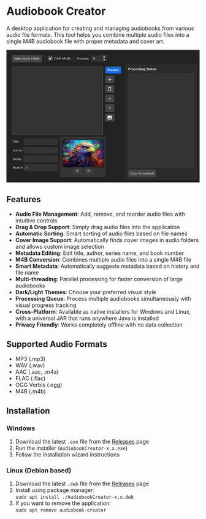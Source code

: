 # Audiobook Creator
A desktop application for creating and managing audiobooks from various audio file formats. This tool helps you combine multiple audio files into a single M4B audiobook file with proper metadata and cover art.

<img src="./screenshots/DarkModeDemonstration.png" alt="" width="600" />

## Features
- **Audio File Management**: Add, remove, and reorder audio files with intuitive controls
- **Drag & Drop Support**: Simply drag audio files into the application
- **Automatic Sorting**: Smart sorting of audio files based on file names
- **Cover Image Support**: Automatically finds cover images in audio folders and allows custom image selection
- **Metadata Editing**: Edit title, author, series name, and book number
- **M4B Conversion**: Combines multiple audio files into a single M4B file
- **Smart Metadata**: Automatically suggests metadata based on history and file name
- **Multi-threading**: Parallel processing for faster conversion of large audiobooks
- **Dark/Light Themes**: Choose your preferred visual style
- **Processing Queue**: Process multiple audiobooks simultaneously with visual progress tracking
- **Cross-Platform**: Available as native installers for Windows and Linux, with a universal JAR that runs anywhere Java is installed
- **Privacy Friendly**: Works completely offline with no data collection

## Supported Audio Formats
- MP3 (.mp3)
- WAV (.wav)
- AAC (.aac, .m4a)
- FLAC (.flac)
- OGG Vorbis (.ogg)
- M4B (.m4b)

## Installation

### Windows
1. Download the latest `.exe` file from the [Releases](https://github.com/jonask24/AudiobookCreator/releases) page
2. Run the installer (`AudiobookCreator-x.x.exe`)
3. Follow the installation wizard instructions

### Linux (Debian based)
1. Download the latest `.deb` file from the [Releases](https://github.com/jonask24/AudiobookCreator/releases) page
2. Install using package manager:  
   `sudo apt install ./AudiobookCreator-x.x.deb`
4. If you want to remove the application:  
   `sudo apt remove audiobook-creator`
